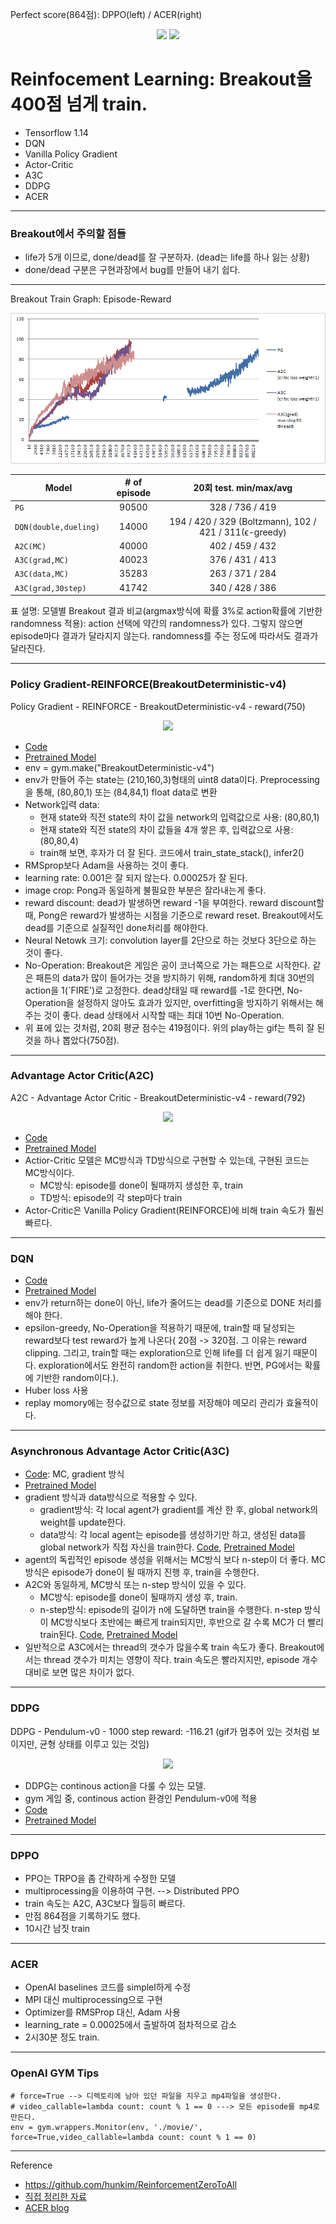 Perfect score(864점): DPPO(left) / ACER(right)
<p align="center"><img src="gif/dppo-864.gif"> <img src="gif/acer-864.gif"> </p>




# Reinfocement Learning: Breakout을 400점 넘게 train.
* Tensorflow 1.14
* DQN
* Vanilla Policy Gradient
* Actor-Critic
* A3C
* DDPG
* ACER
--------------------------------------
### Breakout에서 주의할 점들
- life가 5개 이므로, done/dead를 잘 구분하자. (dead는 life를 하나 잃는 상황)
- done/dead 구분은 구현과장에서 bug를 만들어 내기 쉽다.


--------------------------------------
Breakout Train Graph: Episode-Reward
<p align="center"><img src="gif/breakout-train-graph.png" />  </p>


| Model | # of episode | 20회 test. min/max/avg |
|---|:---:|:---:|
| `PG` | 90500 | 328 / 736 / 419 |
| `DQN(double,dueling) ` | 14000 | 194 / 420 / 329 (Boltzmann), 102 / 421 / 311(ϵ-greedy) |
| `A2C(MC)` |40000 | 402 / 459 / 432 |
| `A3C(grad,MC)`  | 40023| 376 / 431 / 413|
| `A3C(data,MC)`  | 35283| 263 / 371 / 284 |
| `A3C(grad,30step)` | 41742| 340 / 428 / 386|

표 설명: 모델별 Breakout 결과 비교(argmax방식에 확률 3%로 action확률에 기반한 randomness 적용): action 선택에 약간의 randomness가 있다. 그렇지 않으면 episode마다 결과가 달라지지 않는다. randomness를 주는 정도에 따라서도 결과가 달라진다.


--------------------------------------
### Policy Gradient-REINFORCE(BreakoutDeterministic-v4)

Policy Gradient - REINFORCE - BreakoutDeterministic-v4  - reward(750)
<p align="center"><img src="gif/PG.gif" />  </p>

- [Code](https://github.com/hccho2/RL-GYM/blob/master/08_5_softmax_pg_breakout.py)
- [Pretrained Model](https://github.com/hccho2/RL-GYM/tree/master/breakout2)
- env = gym.make("BreakoutDeterministic-v4")
- env가 만들어 주는 state는 (210,160,3)형태의 uint8 data이다. Preprocessing을 통해, (80,80,1) 또는 (84,84,1) float data로 변환 
- Network입력 data:
	* 현재 state와 직전 state의 차이 값을 network의 입력값으로 사용: (80,80,1)
	* 현재 state와 직전 state의 차이 값들을 4개 쌓은 후, 입력값으로 사용: (80,80,4)
	* train해 보면, 후자가 더 잘 된다. 코드에서 train_state_stack(), infer2()
- RMSprop보다 Adam을 사용하는 것이 좋다.
- learning rate: 0.001은 잘 되지 않는다. 0.00025가 잘 된다.
- image crop: Pong과 동일하게 불필요한 부분은 잘라내는게 좋다.
- reward discount: dead가 발생하면 reward -1을 부여한다. reward discount할 때, Pong은 reward가 발생하는 시점을 기준으로 reward reset.  Breakout에서도 dead를 기준으로 실질적인 done처리를 해야한다. 
- Neural Netowk 크기: convolution layer를 2단으로 하는 것보다 3단으로 하는 것이 좋다.
- No-Operation: Breakout은 게임은 공이 코너쪽으로 가는 패튼으로 시작한다. 같은 패튼의 data가 많이 들어가는 것을 방지하기 위해, random하게 최대 30번의 action을 1(`FIRE')로 고정한다. dead상태일 때 reward를 -1로 한다면, No-Operation을 설정하지 않아도 효과가 있지만, overfitting을 방지하기 위해서는 해주는 것이 좋다. dead 상태에서 시작할 때는 최대 10번 No-Operation.
- 위 표에 있는 것처럼, 20회 평균 점수는 419점이다. 위의 play하는 gif는 특히 잘 된 것을 하나 뽑았다(750점).
--------------------------------------
### Advantage Actor Critic(A2C)
A2C - Advantage Actor Critic - BreakoutDeterministic-v4 - reward(792)
<p align="center"><img src="gif/A2C.gif" />  </p>

- [Code](https://github.com/hccho2/RL-GYM/blob/master/08_7_a2c_breakout.py)
- [Pretrained Model](https://github.com/hccho2/RL-GYM/tree/master/breakout-a2c)
- Actior-Critic 모델은 MC방식과 TD방식으로 구현할 수 있는데, 구현된 코드는 MC방식이다.
  * MC방식: episode를 done이 될때까지 생성한 후, train
  * TD방식: episode의 각 step마다 train
- Actor-Critic은 Vanilla Policy Gradient(REINFORCE)에 비해 train 속도가 훨씬 빠르다.

--------------------------------------
### DQN
- [Code](https://github.com/hccho2/RL-GYM/blob/master/08_6_dqn_breakout.py)
- [Pretrained Model](https://github.com/hccho2/RL-GYM/tree/master/breakout-dqn)
- env가 return하는 done이 아닌, life가 줄어드는 dead를 기준으로 DONE 처리를 해야 한다.
- epsilon-greedy, No-Operation을 적용하기 때문에, train할 때 달성되는 reward보다 test reward가 높게 나온다( 20점 -> 320점. 그 이유는 reward clipping. 그리고, train할 때는 exploration으로 인해 life를 더 쉽게 잃기 때문이다. exploration에서도 완전히 random한 action을 취한다. 반면, PG에서는 확률에 기반한 random이다.).
- Huber loss 사용
- replay momory에는 정수값으로 state 정보를 저장해야 메모리 관리가 효율적이다.

--------------------------------------
### Asynchronous Advantage Actor Critic(A3C)
- [Code](https://github.com/hccho2/RL-GYM/blob/master/08_8_a3c_breakout.py): MC, gradient 방식
- [Pretrained Model](https://github.com/hccho2/RL-GYM/tree/master/breakout-a3c)
- gradient 방식과 data방식으로 적용할 수 있다.
  * gradient방식: 각 local agent가 gradient를 계산 한 후, global network의 weight를 update한다.
  * data방식: 각 local agent는 episode를 생성하기만 하고, 생성된 data를 global network가 직접 자신을 train한다. [Code](https://github.com/hccho2/RL-GYM/blob/master/08_9_a3c_breakout_data.py), [Pretrained Model](https://github.com/hccho2/RL-GYM/tree/master/breakout-a3c-data)
- agent의 독립적인 episode 생성을 위해서는 MC방식 보다 n-step이 더 좋다. MC방식은 episode가 done이 될 때까지 진행 후, train을 수행한다.
- A2C와 동일하게, MC방식 또는 n-step 방식이 있을 수 있다.
   * MC방식: episode를 done이 될때까지 생성 후, train.
   * n-step방식: episode의 길이가 n에 도달하면 train을 수행한다. n-step 방식이 MC방식보다 초반에는 빠르게 train되지만, 후반으로 갈 수록 MC가 더 빨리 train된다. [Code](https://github.com/hccho2/RL-GYM/blob/master/08_8_a3c_breakout_max_step.py), [Pretrained Model](https://github.com/hccho2/RL-GYM/tree/master/breakout-a3c-max-step)
- 일반적으로 A3C에서는 thread의 갯수가 많을수록 train 속도가 좋다. Breakout에서는 thread 갯수가 미치는 영향이 작다. train 속도은 빨라지지만, episode 개수 대비로 보면 많은 차이가 없다.

--------------------------------------
### DDPG
DDPG - Pendulum-v0 - 1000 step reward: -116.21 (gif가 멈추어 있는 것처럼 보이지만, 균형 상태를 이루고 있는 것임)
<p align="center"><img src="gif/DDPG.gif" />  </p>

- DDPG는 continous action을 다룰 수 있는 모델.
- gym 게임 중, continous action 환경인 Pendulum-v0에 적용
- [Code](https://github.com/hccho2/RL-GYM/blob/master/08_10_ddpg_pendulum.py)
- [Pretrained Model](https://github.com/hccho2/RL-GYM/tree/master/ddpg-model)

--------------------------------------
### DPPO
- PPO는 TRPO을 좀 간략하게 수정한 모델
- multiprocessing을 이용하여 구현. --> Distributed PPO
- train 속도는 A2C, A3C보다 월등히 빠르다.
- 만점 864점을 기록하기도 했다.
- 10시간 남짓 train

--------------------------------------
### ACER
- OpenAI baselines 코드를 simplel하게 수정
- MPI 대신 multiprocessing으로 구현
- Optimizer를 RMSProp 대신, Adam 사용
- learning_rate = 0.00025에서 출발하여 점차적으로 감소
- 2시30분 정도 train.

--------------------------------------
### OpenAI GYM Tips
```
# force=True --> 디렉토리에 남아 있던 파일을 지우고 mp4파일을 생성한다.
# video_callable=lambda count: count % 1 == 0 ---> 모든 episode를 mp4로 만든다.
env = gym.wrappers.Monitor(env, './movie/', force=True,video_callable=lambda count: count % 1 == 0)
```


---------------------------------
Reference
- <https://github.com/hunkim/ReinforcementZeroToAll>
- [직접 정리한 자료](https://drive.google.com/open?id=16olGwVvk_smtgopmuUtouOf1ad1RGpIf)
- [ACER blog](https://hccho2.github.io/2020/03/27/ACER-analysis.html)
